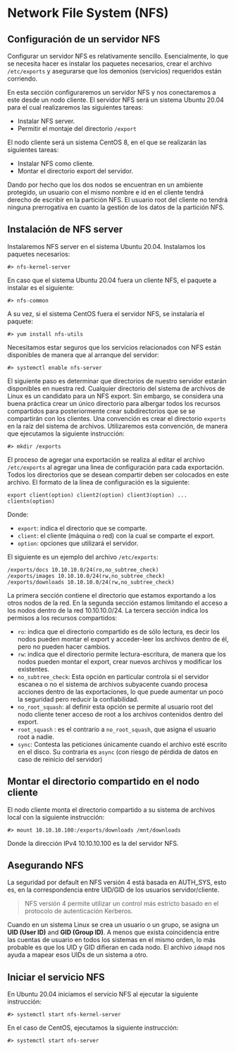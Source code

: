 # Network File System (NFS)
## Configuración de un servidor NFS

Configurar un servidor NFS es relativamente sencillo. Esencialmente, lo que se necesita hacer es instalar los paquetes necesarios, crear el archivo ```/etc/exports``` y asegurarse que los demonios (servicios) requeridos están corriendo.

En esta sección configuraremos un servidor NFS y nos conectaremos a este desde un nodo cliente. El servidor NFS será un sistema Ubuntu 20.04 para el cual realizaremos las siguientes tareas:

* Instalar NFS server.
* Permitir el montaje del directorio ```/export```

El nodo cliente será un sistema CentOS 8, en el que se realizarán las siguientes tareas:

* Instalar NFS como cliente.
* Montar el directorio export del servidor.

Dando por hecho que los dos nodos se encuentran en un ambiente protegido, un usuario con el mismo nombre e id en el cliente tendrá derecho de escribir en la partición NFS. El usuario root del cliente no tendrá ninguna prerrogativa en cuanto la gestión de los datos de la partición NFS.   

## Instalación de NFS server
Instalaremos NFS server en el sistema Ubuntu 20.04. Instalamos los paquetes necesarios:

```console
#> nfs-kernel-server
```
En caso que el sistema Ubuntu 20.04 fuera un cliente NFS, el paquete a instalar es el siguiente:

```console
#> nfs-common
```

A su vez, si el sistema CentOS fuera el servidor NFS, se instalaría el paquete:
```console
#> yum install nfs-utils
```

Necesitamos estar seguros que los servicios relacionados con NFS están disponibles de manera que al arranque del servidor:

```console
#> systemctl enable nfs-server
```

El siguiente paso es determinar que directorios de nuestro servidor estarán disponibles en nuestra red. Cualquier directorio del sistema de archivos de Linux es un candidato para un NFS export. Sin embargo, se considera una buena práctica crear un único directorio para albergar todos los recursos compartidos para posteriormente crear subdirectorios que se se compartirán con los clientes. Una convención es crear el directorio ```exports``` en la raíz del sistema de archivos. Utilizaremos esta convención, de manera que ejecutamos la siguiente instrucción:

```console
#> mkdir /exports
```

El proceso de agregar una exportación se realiza al editar el archivo ```/etc/exports``` al agregar una linea de configuración para cada exportación. Todos los directorios que se desean compartir deben ser colocados en este archivo. El formato de la línea de configuración es la siguiente:

```properties
export client(option) client2(option) client3(option) ... clientn(option)
```  

Donde:
* ```export```: indica el directorio que se comparte.
* ```client```: el cliente (máquina o red) con la cual se comparte el export.
* ```option```: opciones que utilizará el servidor.

El siguiente es un ejemplo del archivo ```/etc/exports```:
```properties
/exports/docs 10.10.10.0/24(ro,no_subtree_check)
/exports/images 10.10.10.0/24(rw,no_subtree_check)
/exports/downloads 10.10.10.0/24(rw,no_subtree_check)
```

La primera sección contiene el directorio que estamos exportando a los otros nodos de la red. En la segunda sección estamos limitando el acceso a los nodos dentro de la red 10.10.10.0/24. La tercera sección indica los permisos a los recursos compartidos:

* ```ro```: indica que el directorio compartido es de sólo lectura, es decir los nodos pueden montar el export y acceder-leer los archivos dentro de él, pero no pueden hacer cambios.
* ```rw```: indica que el directorio permite lectura-escritura, de manera que los nodos pueden montar el export, crear nuevos archivos y modificar los existentes.
* ```no_subtree_check```: Esta opción en particular controla si el servidor escanea o no el sistema de archivos subyacente cuando procesa acciones dentro de las exportaciones, lo que puede aumentar un poco la seguridad pero reducir la confiabilidad.
* ```no_root_squash```: al definir esta opción se permite al usuario root del nodo cliente tener acceso de root a los archivos contenidos dentro del export.
* ```root_squash``` : es el contrario a ```no_root_squash```, que asigna el usuario root a nadie.
* ```sync```: Contesta las peticiones únicamente cuando el archivo esté escrito en el disco. Su contraria es ```async``` (con riesgo de pérdida de datos en caso de reinicio del servidor)

## Montar el directorio compartido en el nodo cliente

El nodo cliente monta el directorio compartido a su sistema de archivos local con la siguiente instrucción:

```console
#> mount 10.10.10.100:/exports/downloads /mnt/downloads
```

Donde la dirección IPv4 10.10.10.100 es la del servidor NFS.

## Asegurando NFS

La seguridad por default en NFS versión 4 está basada en AUTH_SYS, esto es, en la correspondencia entre UID/GID de los usuarios servidor/cliente.

>NFS versión 4 permite utilizar un control más estricto basado en el protocolo de autenticación Kerberos.

Cuando en un sistema Linux se crea un usuario o un grupo, se asigna un **UID (User ID)** and **GID (Group ID)**. A menos que exista coincidencia entre las cuentas de usuario en todos los sistemas en el mismo orden, lo más probable es que los UID y GID difieran en cada nodo. El archivo ```idmapd``` nos ayuda a mapear esos UIDs de un sistema a otro.

## Iniciar el servicio NFS

En Ubuntu 20.04 iniciamos el servicio NFS al ejecutar la siguiente instrucción:

```console
#> systemctl start nfs-kernel-server
```  

En el caso de CentOS, ejecutamos la siguiente instrucción:
```console
#> systemctl start nfs-server
```
